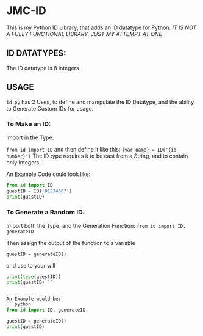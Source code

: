 # JMC-ID

This is my Python ID Library, that adds an ID datatype for Python. 
*IT IS NOT A FULLY FUNCTIONAL LIBRARY, JUST MY ATTEMPT AT ONE*

## ID DATATYPES: 

The ID datatype is 8 integers


## USAGE

`id.py` has 2 Uses, to define and manipulate the ID Datatype, and the ability to Generate Custom IDs for usage.

### To Make an ID:

Import in the Type: 

`from id import ID`
and then define it like this:
`{var-name} = ID('{id-number}')`
The ID type requires it to be cast from a String, and to contain only Integers.

An Example Code could look like:
```python
from id import ID
guestID = ID('01234567')
print(guestID)
```

### To Generate a Random ID:

Import both the Type, and the Generation Function:
`from id import ID, generateID`

Then assign the output of the function to a variable 

`guestID = generateID()`

and use to your will

```python
print(type(guestID))
print(guestID)```


An Example would be:
```python 
from id import ID, generateID

guestID = generateID()
print(guestID)
```
